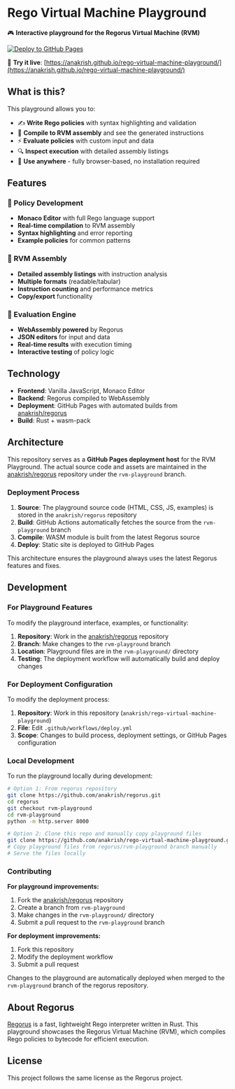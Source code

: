 # Rego Virtual Machine Playground

🎮 **Interactive playground for the Regorus Virtual Machine (RVM)**

[![Deploy to GitHub Pages](https://github.com/anakrish/rego-virtual-machine-playground/actions/workflows/deploy.yml/badge.svg)](https://github.com/anakrish/rego-virtual-machine-playground/actions/workflows/deploy.yml)

🚀 **Try it live**: [https://anakrish.github.io/rego-virtual-machine-playground/](https://anakrish.github.io/rego-virtual-machine-playground/)

## What is this?

This playground allows you to:

- ✍️ **Write Rego policies** with syntax highlighting and validation
- 🔨 **Compile to RVM assembly** and see the generated instructions
- ⚡ **Evaluate policies** with custom input and data
- 🔍 **Inspect execution** with detailed assembly listings
- 📱 **Use anywhere** - fully browser-based, no installation required

## Features

### 🎯 Policy Development
- **Monaco Editor** with full Rego language support
- **Real-time compilation** to RVM assembly
- **Syntax highlighting** and error reporting
- **Example policies** for common patterns

### 🔧 RVM Assembly
- **Detailed assembly listings** with instruction analysis
- **Multiple formats** (readable/tabular)
- **Instruction counting** and performance metrics
- **Copy/export** functionality

### 🚀 Evaluation Engine
- **WebAssembly powered** by Regorus
- **JSON editors** for input and data
- **Real-time results** with execution timing
- **Interactive testing** of policy logic

## Technology

- **Frontend**: Vanilla JavaScript, Monaco Editor
- **Backend**: Regorus compiled to WebAssembly
- **Deployment**: GitHub Pages with automated builds from [anakrish/regorus](https://github.com/anakrish/regorus)
- **Build**: Rust + wasm-pack

## Architecture

This repository serves as a **GitHub Pages deployment host** for the RVM Playground. The actual source code and assets are maintained in the [anakrish/regorus](https://github.com/anakrish/regorus) repository under the `rvm-playground` branch.

### Deployment Process

1. **Source**: The playground source code (HTML, CSS, JS, examples) is stored in the `anakrish/regorus` repository
2. **Build**: GitHub Actions automatically fetches the source from the `rvm-playground` branch
3. **Compile**: WASM module is built from the latest Regorus source
4. **Deploy**: Static site is deployed to GitHub Pages

This architecture ensures the playground always uses the latest Regorus features and fixes.

## Development

### For Playground Features

To modify the playground interface, examples, or functionality:

1. **Repository**: Work in the [anakrish/regorus](https://github.com/anakrish/regorus) repository
2. **Branch**: Make changes to the `rvm-playground` branch  
3. **Location**: Playground files are in the `rvm-playground/` directory
4. **Testing**: The deployment workflow will automatically build and deploy changes

### For Deployment Configuration

To modify the deployment process:

1. **Repository**: Work in this repository (`anakrish/rego-virtual-machine-playground`)
2. **File**: Edit `.github/workflows/deploy.yml`
3. **Scope**: Changes to build process, deployment settings, or GitHub Pages configuration

### Local Development

To run the playground locally during development:

```bash
# Option 1: From regorus repository
git clone https://github.com/anakrish/regorus.git
cd regorus
git checkout rvm-playground
cd rvm-playground
python -m http.server 8000

# Option 2: Clone this repo and manually copy playground files
git clone https://github.com/anakrish/rego-virtual-machine-playground.git
# Copy playground files from regorus/rvm-playground branch manually
# Serve the files locally
```

### Contributing

**For playground improvements:**
1. Fork the [anakrish/regorus](https://github.com/anakrish/regorus) repository
2. Create a branch from `rvm-playground`
3. Make changes in the `rvm-playground/` directory
4. Submit a pull request to the `rvm-playground` branch

**For deployment improvements:**
1. Fork this repository
2. Modify the deployment workflow
3. Submit a pull request

Changes to the playground are automatically deployed when merged to the `rvm-playground` branch of the regorus repository.

## About Regorus

[Regorus](https://github.com/microsoft/regorus) is a fast, lightweight Rego interpreter written in Rust. This playground showcases the Regorus Virtual Machine (RVM), which compiles Rego policies to bytecode for efficient execution.

## License

This project follows the same license as the Regorus project.
